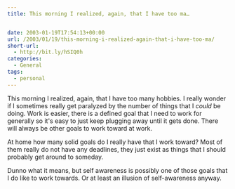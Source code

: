 ```yaml
---
title: This morning I realized, again, that I have too ma…


date: 2003-01-19T17:54:13+00:00
url: /2003/01/19/this-morning-i-realized-again-that-i-have-too-ma/
short-url:
  - http://bit.ly/hSIQ0h
categories:
  - General
tags:
  - personal
---
```

This morning I realized, again, that I have too many hobbies. I really wonder if I sometimes really get paralyzed by the number of things that I _could_ be doing. Work is easier, there is a defined goal that I need to work for generally so it's easy to just keep plugging away until it gets done. There will always be other goals to work toward at work.

At home how many solid goals do I really have that I work toward? Most of them really do not have any deadlines, they just exist as things that I should probably get around to someday.

Dunno what it means, but self awareness is possibly one of those goals that I do like to work towards. Or at least an illusion of self-awareness anyway.